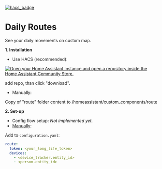 [![hacs_badge](https://img.shields.io/badge/HACS-Custom-orange.svg)](https://github.com/custom-components/hacs)
# Daily Routes

<p>See your daily movements on custom map.</p>

<p><b>1. Installation</b></p>

- Use HACS (recommended):

[![Open your Home Assistant instance and open a repository inside the Home Assistant Community Store.](https://my.home-assistant.io/badges/hacs_repository.svg)](https://my.home-assistant.io/redirect/hacs_repository/?owner=artt652&category=integration&repository=daily_routes) 

add repo, than click "download".

- Manually:

<p>Copy of "route" folder content to  /homeassistant/custom_components/route</p>

<p><b>2. Set-up</b></p>

- Config flow setup: *Not implemented yet.*
- [Manually](info.md "Manually"):
 
 Add to ```configuration.yaml```: </p>
```yaml
route:
  token: <your_long_life_token>
  devices:
    - <device_tracker.entity_id>
    - <person.entity_id>
```
